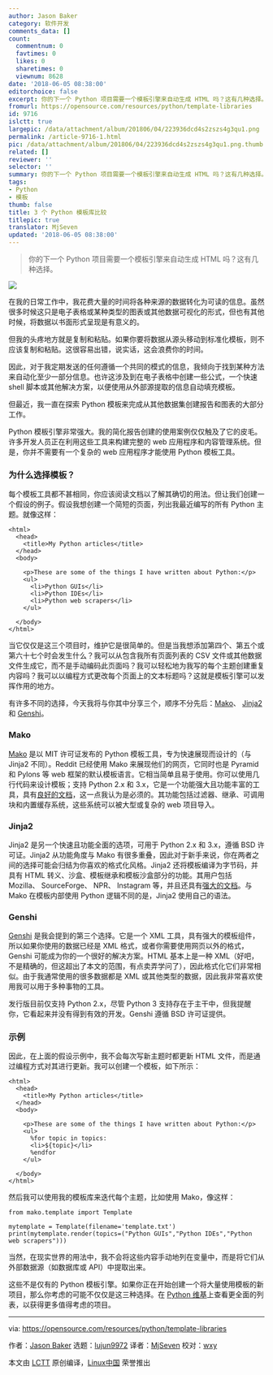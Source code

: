 ```yaml
---
author: Jason Baker
category: 软件开发
comments_data: []
count:
  commentnum: 0
  favtimes: 0
  likes: 0
  sharetimes: 0
  viewnum: 8628
date: '2018-06-05 08:38:00'
editorchoice: false
excerpt: 你的下一个 Python 项目需要一个模板引擎来自动生成 HTML 吗？这有几种选择。
fromurl: https://opensource.com/resources/python/template-libraries
id: 9716
islctt: true
largepic: /data/attachment/album/201806/04/223936dcd4s2zszs4g3qu1.png
permalink: /article-9716-1.html
pic: /data/attachment/album/201806/04/223936dcd4s2zszs4g3qu1.png.thumb.jpg
related: []
reviewer: ''
selector: ''
summary: 你的下一个 Python 项目需要一个模板引擎来自动生成 HTML 吗？这有几种选择。
tags:
- Python
- 模板
thumb: false
title: 3 个 Python 模板库比较
titlepic: true
translator: MjSeven
updated: '2018-06-05 08:38:00'
---
```



> 
> 你的下一个 Python 项目需要一个模板引擎来自动生成 HTML 吗？这有几种选择。
> 
> 
> 


![](/data/attachment/album/201806/04/223936dcd4s2zszs4g3qu1.png)


在我的日常工作中，我花费大量的时间将各种来源的数据转化为可读的信息。虽然很多时候这只是电子表格或某种类型的图表或其他数据可视化的形式，但也有其他时候，将数据以书面形式呈现是有意义的。


但我的头疼地方就是复制和粘贴。如果你要将数据从源头移动到标准化模板，则不应该复制和粘贴。这很容易出错，说实话，这会浪费你的时间。


因此，对于我定期发送的任何遵循一个共同的模式的信息，我倾向于找到某种方法来自动化至少一部分信息。也许这涉及到在电子表格中创建一些公式，一个快速 shell 脚本或其他解决方案，以便使用从外部源提取的信息自动填充模板。


但最近，我一直在探索 Python 模板来完成从其他数据集创建报告和图表的大部分工作。


Python 模板引擎非常强大。我的简化报告创建的使用案例仅仅触及了它的皮毛。许多开发人员正在利用这些工具来构建完整的 web 应用程序和内容管理系统。但是，你并不需要有一个复杂的 web 应用程序才能使用 Python 模板工具。


### 为什么选择模板？


每个模板工具都不甚相同，你应该阅读文档以了解其确切的用法。但让我们创建一个假设的例子。假设我想创建一个简短的页面，列出我最近编写的所有 Python 主题。就像这样：



```
<html>
  <head>
    <title>My Python articles</title>
  </head>
  <body>

    <p>These are some of the things I have written about Python:</p>
    <ul>
      <li>Python GUIs</li>
      <li>Python IDEs</li>
      <li>Python web scrapers</li>
    </ul>

  </body>
</html>

```

当它仅仅是这三个项目时，维护它是很简单的。但是当我想添加第四个、第五个或第六十七个时会发生什么？我可以从包含我所有页面列表的 CSV 文件或其他数据文件生成它，而不是手动编码此页面吗？我可以轻松地为我写的每个主题创建重复内容吗？我可以以编程方式更改每个页面上的文本标题吗？这就是模板引擎可以发挥作用的地方。


有许多不同的选择，今天我将与你其中分享三个，顺序不分先后：[Mako](http://www.makotemplates.org/)、 [Jinja2](http://jinja.pocoo.org/) 和 [Genshi](https://genshi.edgewall.org/)。


### Mako


[Mako](http://www.makotemplates.org/) 是以 MIT 许可证发布的 Python 模板工具，专为快速展现而设计的（与 Jinja2 不同）。Reddit 已经使用 Mako 来展现他们的网页，它同时也是 Pyramid 和 Pylons 等 web 框架的默认模板语言。它相当简单且易于使用。你可以使用几行代码来设计模板；支持 Python 2.x 和 3.x，它是一个功能强大且功能丰富的工具，具有[良好的文档](http://docs.makotemplates.org/en/latest/)，这一点我认为是必须的。其功能包括过滤器、继承、可调用块和内置缓存系统，这些系统可以被大型或复杂的 web 项目导入。


### Jinja2


Jinja2 是另一个快速且功能全面的选项，可用于 Python 2.x 和 3.x，遵循 BSD 许可证。Jinja2 从功能角度与 Mako 有很多重叠，因此对于新手来说，你在两者之间的选择可能会归结为你喜欢的格式化风格。Jinja2 还将模板编译为字节码，并具有 HTML 转义、沙盒、模板继承和模板沙盒部分的功能。其用户包括 Mozilla、 SourceForge、 NPR、 Instagram 等，并且还具有[强大的文档](http://jinja.pocoo.org/docs/2.10/)。与 Mako 在模板内部使用 Python 逻辑不同的是，Jinja2 使用自己的语法。


### Genshi


[Genshi](https://genshi.edgewall.org/) 是我会提到的第三个选择。它是一个 XML 工具，具有强大的模板组件，所以如果你使用的数据已经是 XML 格式，或者你需要使用网页以外的格式，Genshi 可能成为你的一个很好的解决方案。HTML 基本上是一种 XML（好吧，不是精确的，但这超出了本文的范围，有点卖弄学问了），因此格式化它们非常相似。由于我通常使用的很多数据都是 XML 或其他类型的数据，因此我非常喜欢使用我可以用于多种事物的工具。


发行版目前仅支持 Python 2.x，尽管 Python 3 支持存在于主干中，但我提醒你，它看起来并没有得到有效的开发。Genshi 遵循 BSD 许可证提供。


### 示例


因此，在上面的假设示例中，我不会每次写新主题时都更新 HTML 文件，而是通过编程方式对其进行更新。我可以创建一个模板，如下所示：



```
<html>
  <head>
    <title>My Python articles</title>
  </head>
  <body>

    <p>These are some of the things I have written about Python:</p>
    <ul>
      %for topic in topics:
      <li>${topic}</li>
      %endfor
    </ul>

  </body>
</html>

```

然后我可以使用我的模板库来迭代每个主题，比如使用 Mako，像这样：



```
from mako.template import Template

mytemplate = Template(filename='template.txt')
print(mytemplate.render(topics=("Python GUIs","Python IDEs","Python web scrapers")))

```

当然，在现实世界的用法中，我不会将这些内容手动地列在变量中，而是将它们从外部数据源（如数据库或 API）中提取出来。


这些不是仅有的 Python 模板引擎。如果你正在开始创建一个将大量使用模板的新项目，那么你考虑的可能不仅仅是这三种选择。在 [Python 维基](https://wiki.python.org/moin/Templating)上查看更全面的列表，以获得更多值得考虑的项目。




---


via: <https://opensource.com/resources/python/template-libraries>


作者：[Jason Baker](https://opensource.com/users/jason-baker) 选题：[lujun9972](https://github.com/lujun9972) 译者：[MjSeven](https://github.com/MjSeven) 校对：[wxy](https://github.com/wxy)


本文由 [LCTT](https://github.com/LCTT/TranslateProject) 原创编译，[Linux中国](https://linux.cn/) 荣誉推出